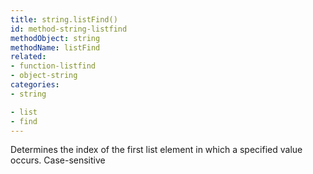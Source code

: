 ```yaml
---
title: string.listFind()
id: method-string-listfind
methodObject: string
methodName: listFind
related:
- function-listfind
- object-string
categories:
- string

- list
- find
---
```


Determines the index of the first list element in which a
specified value occurs. Case-sensitive
